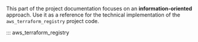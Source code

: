 This part of the project documentation focuses on an **information-oriented** approach. Use it as a reference for the technical implementation of the `aws_terraform_registry` project code.


::: aws_terraform_registry

